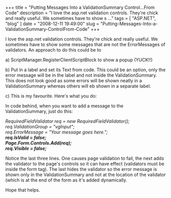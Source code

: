 
+++
title = "Putting Messages Into a ValidationSummary Control...From Code"
description = "I love the asp.net validation controls. They're chick and really useful. We sometimes have to show s ..."
tags = [ "ASP.NET", "blog" ]
date = "2008-12-11 19:49:00"
slug = "Putting-Messages-Into-a-ValidationSummary-ControlFrom-Code"
+++
<p>I love the asp.net validation controls. They're chick and really useful. We sometimes have to show some messages that are not the ErrorMessages of validators. An approach to do this could be to</p>
<p>a) ScriptManager.RegisterClientScriptBlock to show a popup (YUCK!!)</p>
<p>b) Put in a label and set its Text from code. This could be an option, only the error message will be in the label and not inside the ValidationSummary. This does not look good as some errors will be shown neatly in a ValidationSummary whereas others will eb shown in a separate label.</p>
<p>c) This is my favourite. Here's what you do:</p>
<p>In code behind, when you want to add a message to the ValidationSummary, just do this:</p>
<p><em>RequiredFieldValidator req = new RequiredFieldValidator(); <br />req.ValidationGroup = "vgInput"; <br />req.ErrorMessage = "Your message goes here."; <br /><strong>req.IsValid = false; <br />Page.Form.Controls.Add(req); <br />req.Visible = false;</strong></em></p>
<p>Notice the last three lines. One causes page validation to fail, the next adds the validator to the page's controls so it can have effect (validators must be inside the form tag). The last hides the validator so the error message is shown only in the ValidationSummary and not at the location of the validator (which is at the end of the form as it's added dynamically.</p>
<p>Hope that helps.</p>
        
